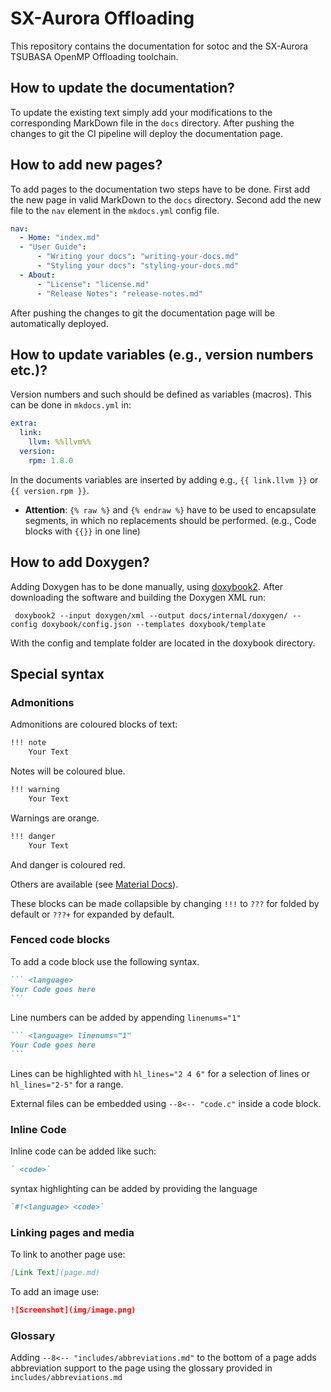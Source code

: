 # SX-Aurora Offloading
This repository contains the documentation for sotoc and the SX-Aurora TSUBASA OpenMP Offloading toolchain.

## How to update the documentation?
To update the existing text simply add your modifications to the corresponding MarkDown file in the `docs` directory.
After pushing the changes to git the CI pipeline will deploy the documentation page.

## How to add new pages?
To add pages to the documentation two steps have to be done.
First add the new page in valid MarkDown to the `docs` directory.
Second add the new file to the `nav` element in the `mkdocs.yml` config file.

```yaml
nav:
  - Home: "index.md"
  - "User Guide":
      - "Writing your docs": "writing-your-docs.md"
      - "Styling your docs": "styling-your-docs.md"
  - About:
      - "License": "license.md"
      - "Release Notes": "release-notes.md"
```

After pushing the changes to git the documentation page will be automatically deployed.

## How to update variables (e.g., version numbers etc.)?
Version numbers and such should be defined as variables (macros).
This can be done in `mkdocs.yml` in:

``` yaml
extra:
  link:
    llvm: %%llvm%%
  version:
    rpm: 1.8.0
```

In the documents variables are inserted by adding e.g., `{{ link.llvm }}` or `{{ version.rpm }}`.

- **Attention**: `{% raw %}` and `{% endraw %}` have to be used to encapsulate segments,
 in which no replacements should be performed. (e.g., Code blocks with `{{}}` in one line)

## How to add Doxygen?
Adding Doxygen has to be done manually, using [doxybook2](https://github.com/matusnovak/doxybook2/).
After downloading the software and building the Doxygen XML run:

``` shell
 doxybook2 --input doxygen/xml --output docs/internal/doxygen/ --config doxybook/config.json --templates doxybook/template
```
With the config and template folder are located in the doxybook directory.
## Special syntax
### Admonitions
Admonitions are coloured blocks of text:

```markdown
!!! note
    Your Text
```

Notes will be coloured blue.

```markdown
!!! warning
    Your Text
```

Warnings are orange.

```markdown
!!! danger
    Your Text
```

And danger is coloured red.

Others are available (see [Material Docs](https://squidfunk.github.io/mkdocs-material/reference/admonitions/#supported-types)).

These blocks can be made collapsible by changing `!!!` to `???` for
folded by default or `???+` for expanded by default.

### Fenced code blocks
To add a code block use the following syntax.

````markdown
``` <language>
Your Code goes here
```
````

Line numbers can be added by appending `linenums="1"`
````markdown
``` <language> linenums="1"
Your Code goes here
```
````

Lines can be highlighted with `hl_lines="2 4 6"` for a selection of lines or `hl_lines="2-5"` for a range.

External files can be embedded using `--8<-- "code.c"` inside a code block.

### Inline Code
Inline code can be added like such:
``` markdown
` <code>`
```
syntax highlighting can be added by providing the language
``` markdown
`#!<language> <code>`
```

### Linking pages and media
To link to another page use:

```markdown
[Link Text](page.md)
```

To add an image use:

```markdown
![Screenshot](img/image.png)
```

### Glossary
Adding `--8<-- "includes/abbreviations.md"` to the bottom of a page adds
abbreviation support to the page using the glossary provided in `includes/abbreviations.md`
